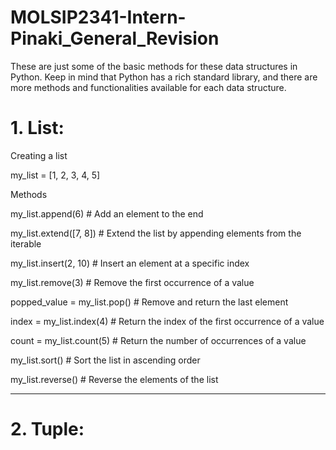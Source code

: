 # MOLSIP2341-Intern-Pinaki_General_Revision

These are just some of the basic methods for these data structures in Python. Keep in mind that Python has a rich standard library, and there are more methods and functionalities available for each data structure.
# 1. List:
Creating a list

my_list = [1, 2, 3, 4, 5]

Methods

my_list.append(6)       # Add an element to the end

my_list.extend([7, 8])  # Extend the list by appending elements from the iterable

my_list.insert(2, 10)   # Insert an element at a specific index

my_list.remove(3)       # Remove the first occurrence of a value

popped_value = my_list.pop()  # Remove and return the last element

index = my_list.index(4)      # Return the index of the first occurrence of a value

count = my_list.count(5)      # Return the number of occurrences of a value

my_list.sort()          # Sort the list in ascending order

my_list.reverse()       # Reverse the elements of the list

--------------------------------------------------------------------------------------------------------------------------------
# 2. Tuple:
